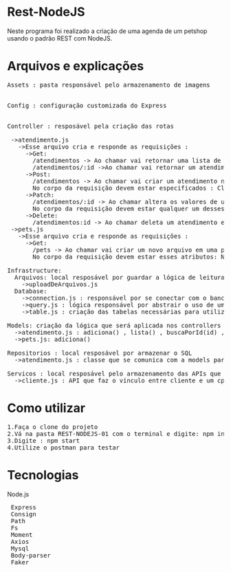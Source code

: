 
# Rest-NodeJS <br />
Neste programa foi realizado a criação de uma agenda de um petshop usando o padrão REST com NodeJS.

# Arquivos e explicações <br />
<pre>
Assets : pasta responsável pelo armazenamento de imagens<br />

Config : configuração customizada do Express<br />

Controller : resposável pela criação das rotas<br />
 ->atendimento.js
   ->Esse arquivo cria e responde as requisições :
     ->Get:
       /atendimentos -> Ao chamar vai retornar uma lista de todos os atendimentos cadastrados no banco de dados
       /atendimentos/:id ->Ao chamar vai retornar um atendimento específico
     ->Post:
       /atendimentos -> Ao chamar vai criar um atendimento novo
       No corpo da requisição devem estar especificados : Cliente ; Pet ; Servico ; Status ; Observacoes ; Data
     ->Patch:
       /atendimentos/:id -> Ao chamar altera os valores de um agendamento específico
       No corpo da requisição devem estar qualquer um desses atributos : Cliente ; Pet ; Servico ; Status ; Observacoes ; Data
     ->Delete:
       /atendimentos:id -> Ao chamar deleta um atendimento específico
 ->pets.js
   ->Esse arquivo cria e responde as requisições :
     ->Get:
       /pets -> Ao chamar vai criar um novo arquivo em uma pasta específica com a foto do pet que foi passada
       No corpo da requisição devem estar esses atributos: Nome ; Imagem(informar o local onde está salvo a foto do animal)
       
Infrastructure:
  Arquivos: local resposável por guardar a lógica de leitura e salvamento de stream
    ->uploadDeArquivos.js
  Database:
    ->connection.js : responsável por se conectar com o banco de dados
    ->query.js : lógica responsável por abstrair o uso de uma query utilizando Promises
    ->table.js : criação das tabelas necessárias para utilizar o software
    
Models: criação da lógica que será aplicada nos controllers
  ->atendimento.js : adiciona() , lista() , buscaPorId(id) , altera(id,valores) , deleta(id)
  ->pets.js: adiciona()
  
Repositorios : local resposável por armazenar o SQL
  ->atendimento.js : classe que se comunica com a models para escrever as querys para o banco de dados - adiciona() , lista() , buscaPorId(id) , altera(id,valores) , deleta(id)
  
Servicos : local resposável pelo armazenamento das APIs que serão utilizadas pelo software
  ->cliente.js : API que faz o vínculo entre cliente e um cpf gerado aleatóriamente
</pre>
# Como utilizar<br />
<pre>
1.Faça o clone do projeto
2.Vá na pasta REST-NODEJS-01 com o terminal e digite: npm install
3.Digite : npm start
4.Utilize o postman para testar
</pre>
# Tecnologias<br />
Node.js
<pre>
 Express
 Consign
 Path
 Fs
 Moment
 Axios
 Mysql
 Body-parser
 Faker
</pre>
